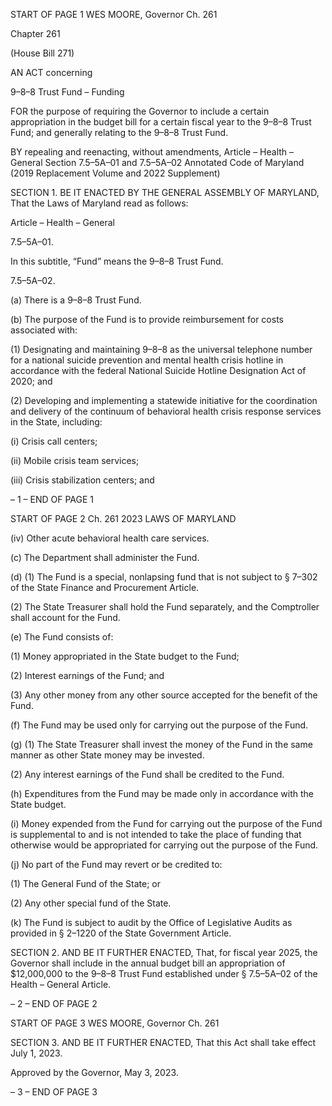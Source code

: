 START OF PAGE 1
WES MOORE, Governor Ch. 261

Chapter 261

(House Bill 271)

AN ACT concerning

9–8–8 Trust Fund – Funding

FOR the purpose of requiring the Governor to include a certain appropriation in the budget
bill for a certain fiscal year to the 9–8–8 Trust Fund; and generally relating to the
9–8–8 Trust Fund.

BY repealing and reenacting, without amendments,
Article – Health – General
Section 7.5–5A–01 and 7.5–5A–02
Annotated Code of Maryland
(2019 Replacement Volume and 2022 Supplement)

SECTION 1. BE IT ENACTED BY THE GENERAL ASSEMBLY OF MARYLAND,
That the Laws of Maryland read as follows:

Article – Health – General

7.5–5A–01.

In this subtitle, “Fund” means the 9–8–8 Trust Fund.

7.5–5A–02.

(a) There is a 9–8–8 Trust Fund.

(b) The purpose of the Fund is to provide reimbursement for costs associated with:

(1) Designating and maintaining 9–8–8 as the universal telephone number
for a national suicide prevention and mental health crisis hotline in accordance with the
federal National Suicide Hotline Designation Act of 2020; and

(2) Developing and implementing a statewide initiative for the
coordination and delivery of the continuum of behavioral health crisis response services in
the State, including:

(i) Crisis call centers;

(ii) Mobile crisis team services;

(iii) Crisis stabilization centers; and

– 1 –
END OF PAGE 1

START OF PAGE 2
Ch. 261 2023 LAWS OF MARYLAND

(iv) Other acute behavioral health care services.

(c) The Department shall administer the Fund.

(d) (1) The Fund is a special, nonlapsing fund that is not subject to § 7–302 of
the State Finance and Procurement Article.

(2) The State Treasurer shall hold the Fund separately, and the
Comptroller shall account for the Fund.

(e) The Fund consists of:

(1) Money appropriated in the State budget to the Fund;

(2) Interest earnings of the Fund; and

(3) Any other money from any other source accepted for the benefit of the
Fund.

(f) The Fund may be used only for carrying out the purpose of the Fund.

(g) (1) The State Treasurer shall invest the money of the Fund in the same
manner as other State money may be invested.

(2) Any interest earnings of the Fund shall be credited to the Fund.

(h) Expenditures from the Fund may be made only in accordance with the State
budget.

(i) Money expended from the Fund for carrying out the purpose of the Fund is
supplemental to and is not intended to take the place of funding that otherwise would be
appropriated for carrying out the purpose of the Fund.

(j) No part of the Fund may revert or be credited to:

(1) The General Fund of the State; or

(2) Any other special fund of the State.

(k) The Fund is subject to audit by the Office of Legislative Audits as provided in
§ 2–1220 of the State Government Article.

SECTION 2. AND BE IT FURTHER ENACTED, That, for fiscal year 2025, the
Governor shall include in the annual budget bill an appropriation of $12,000,000 to the
9–8–8 Trust Fund established under § 7.5–5A–02 of the Health – General Article.

– 2 –
END OF PAGE 2

START OF PAGE 3
WES MOORE, Governor Ch. 261

SECTION 3. AND BE IT FURTHER ENACTED, That this Act shall take effect July
1, 2023.

Approved by the Governor, May 3, 2023.

– 3 –
END OF PAGE 3